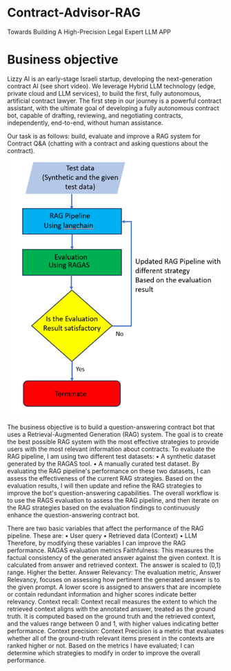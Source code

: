 # Contract-Advisor-RAG
Towards Building A High-Precision Legal Expert LLM APP
# Business objective  

Lizzy AI is an early-stage Israeli startup, developing the next-generation contract AI (see short video). We leverage Hybrid LLM technology (edge, private cloud and LLM services), to build the first, fully autonomous, artificial contract lawyer. The first step in our journey is a powerful contract assistant, with the ultimate goal of developing a fully autonomous contract bot, capable of drafting, reviewing, and negotiating contracts, independently, end-to-end, without human assistance. 

Our task is as follows:  build, evaluate and improve a RAG system for Contract Q&A (chatting with a contract and asking questions about the contract). 

![alt text](Workflow.png)

The business objective is to build a question-answering contract bot that uses a Retrieval-Augmented Generation (RAG) system. The goal is to create the best possible RAG system with the most effective strategies to provide users with the most relevant information about contracts.
To evaluate the RAG pipeline, I am using two different test datasets:
•	A synthetic dataset generated by the RAGAS tool.
•	A manually curated test dataset.
By evaluating the RAG pipeline's performance on these two datasets, I can assess the effectiveness of the current RAG strategies. Based on the evaluation results, I will then update and refine the RAG strategies to improve the bot's question-answering capabilities.
The overall workflow is to use the RAGS evaluation to assess the RAG pipeline, and then iterate on the RAG strategies based on the evaluation findings to continuously enhance the question-answering contract bot.

There are two basic variables that affect the performance of the RAG pipeline. These are:
•	User query
•	Retrieved data (Context)
•	LLM 
Therefore, by modifying these variables I can improve the RAG performance.
RAGAS evaluation metrics
Faithfulness: This measures the factual consistency of the generated answer against the given context. It is calculated from answer and retrieved context. The answer is scaled to (0,1) range. Higher the better.
Answer Relevancy: The evaluation metric, Answer Relevancy, focuses on assessing how pertinent the generated answer is to the given prompt. A lower score is assigned to answers that are incomplete or contain redundant information and higher scores indicate better relevancy.
Context recall: Context recall measures the extent to which the retrieved context aligns with the annotated answer, treated as the ground truth. It is computed based on the ground truth and the retrieved context, and the values range between 0 and 1, with higher values indicating better performance.
Context precision: Context Precision is a metric that evaluates whether all of the ground-truth relevant items present in the contexts are ranked higher or not.
Based on the metrics I have evaluated; I can determine which strategies to modify in order to improve the overall performance. 
